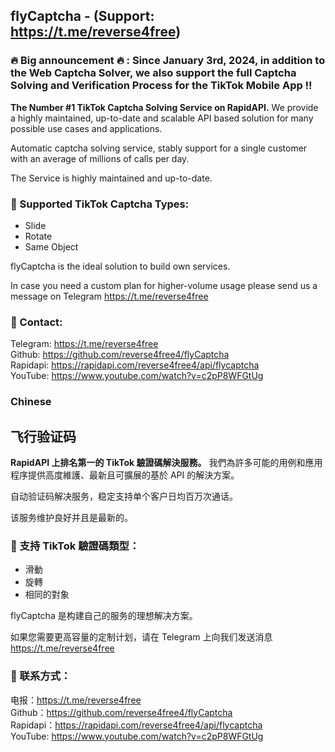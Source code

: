 ## flyCaptcha - (Support: https://t.me/reverse4free)

### 🔥 Big announcement 🔥 : Since January 3rd, 2024, in addition to the Web Captcha Solver, we also support the full Captcha Solving and Verification Process for the TikTok Mobile App ‼️

**The Number #1 TikTok Captcha Solving Service on RapidAPI.** We provide a highly maintained, up-to-date and scalable API based solution for many possible use cases and applications.

Automatic captcha solving service, stably support for a single customer with an average of millions of calls per day.

The Service is highly maintained and up-to-date.

### 🔭 Supported TikTok Captcha Types:

- Slide
- Rotate
- Same Object

flyCaptcha is the ideal solution to build own services.

In case you need a custom plan for higher-volume usage please send us a message on Telegram https://t.me/reverse4free

### 💬 Contact:

Telegram: https://t.me/reverse4free <br>
Github: https://github.com/reverse4free4/flyCaptcha <br>
Rapidapi: https://rapidapi.com/reverse4free4/api/flycaptcha <br>
YouTube: https://www.youtube.com/watch?v=c2pP8WFGtUg <br>

### Chinese

## 飞行验证码

**RapidAPI 上排名第一的 TikTok 驗證碼解決服務。** 我們為許多可能的用例和應用程序提供高度維護、最新且可擴展的基於 API 的解決方案。

自动验证码解决服务，稳定支持单个客户日均百万次通话。

该服务维护良好并且是最新的。

### 🔭 支持 TikTok 驗證碼類型：

- 滑動
- 旋轉
- 相同的對象

flyCaptcha 是构建自己的服务的理想解决方案。

如果您需要更高容量的定制计划，请在 Telegram 上向我们发送消息 https://t.me/reverse4free

### 💬 联系方式：

电报：https://t.me/reverse4free <br>
Github：https://github.com/reverse4free4/flyCaptcha <br>
Rapidapi：https://rapidapi.com/reverse4free4/api/flycaptcha <br>
YouTube: https://www.youtube.com/watch?v=c2pP8WFGtUg <br>
